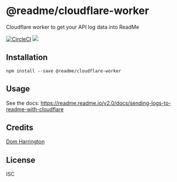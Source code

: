# @readme/cloudflare-worker

Cloudflare worker to get your API log data into ReadMe

[![CircleCI](https://circleci.com/gh/readmeio/cloudflare-worker.svg?style=svg)](https://circleci.com/gh/readmeio/cloudflare-worker)
[![](https://d3vv6lp55qjaqc.cloudfront.net/items/1M3C3j0I0s0j3T362344/Untitled-2.png)](https://readme.io)

## Installation

```
npm install --save @readme/cloudflare-worker
```

## Usage

See the docs: https://readme.readme.io/v2.0/docs/sending-logs-to-readme-with-cloudflare

## Credits
[Dom Harrington](https://github.com/domharrington/)

## License

ISC
